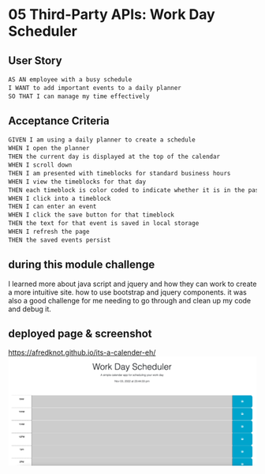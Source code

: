 # 05 Third-Party APIs: Work Day Scheduler



## User Story

```md
AS AN employee with a busy schedule
I WANT to add important events to a daily planner
SO THAT I can manage my time effectively
```

## Acceptance Criteria

```md
GIVEN I am using a daily planner to create a schedule
WHEN I open the planner
THEN the current day is displayed at the top of the calendar
WHEN I scroll down
THEN I am presented with timeblocks for standard business hours
WHEN I view the timeblocks for that day
THEN each timeblock is color coded to indicate whether it is in the past, present, or future
WHEN I click into a timeblock
THEN I can enter an event
WHEN I click the save button for that timeblock
THEN the text for that event is saved in local storage
WHEN I refresh the page
THEN the saved events persist
```

##  during this module challenge
I learned more about java script and jquery and how they can work to create a more intuitive site. how to use bootstrap and jquery components. it was also a good challenge for me needing to go through and clean up my code and debug it.

## deployed page & screenshot
https://afredknot.github.io/its-a-calender-eh/
![screenshot](./Assets/pictures/screenshot.png)